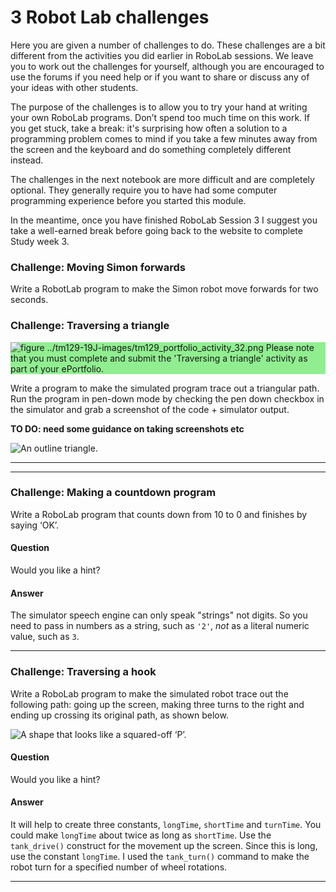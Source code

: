 # 3 Robot Lab challenges


Here you are given a number of challenges to do. These challenges are a bit different from the activities you did earlier in RoboLab sessions. We leave you to work out the challenges for yourself, although you are encouraged to use the forums if you need help or if you want to share or discuss any of your ideas with other students.

The purpose of the challenges is to allow you to try your hand at writing your own RoboLab programs. Don’t spend too much time on this work. If you get stuck, take a break: it's surprising how often a solution to a programming problem comes to mind if you take a few minutes away from the screen and the keyboard and do something completely different instead.

The challenges in the next notebook are more difficult and are completely optional. They generally require you to have had some computer programming experience before you started this module.

In the meantime, once you have finished RoboLab Session 3 I suggest you take a well-earned break before going back to the website to complete Study week 3.


### Challenge: Moving Simon forwards

Write a RobotLab program to make the Simon robot move forwards for two seconds.


### Challenge: Traversing a triangle
<div xmlns:str="http://exslt.org/strings" style="background:lightgreen">

![figure ../tm129-19J-images/tm129_portfolio_activity_32.png](../images/tm129_portfolio_activity_32.png) Please note that you must complete and submit the 'Traversing a triangle' activity as part of your ePortfolio.
</div>

Write a program to make the simulated program trace out a triangular path. Run the program in pen-down mode by checking the pen down checkbox in the simulator and grab a screenshot of the code + simulator output.

__TO DO: need some guidance on taking screenshots etc__


![An outline triangle.](../images/tm129_rob_p3_f021.gif)

---

---

<!-- #region -->
### Challenge: Making a countdown program
Write a RoboLab program that counts down from 10 to 0 and finishes by saying ‘OK’.


#### Question

Would you like a hint?
<!-- #endregion -->

#### Answer

The simulator speech engine can only speak "strings" not digits. So you need to pass in numbers as a string, such as `'2'`, *not* as a literal numeric value, such as `3`. 

---


### Challenge: Traversing a hook

Write a RoboLab program to make the simulated robot trace out the following path: going up the screen, making three turns to the right and ending up crossing its original path, as shown below.


![A shape that looks like a squared-off ‘P’.](../images/tm129_rob_p3_f022.jpg)
<!--ITQ-->

#### Question

Would you like a hint?


#### Answer

It will help to create three constants, `longTime`, `shortTime` and `turnTime`. You could make `longTime` about twice as long as `shortTime`. Use the `tank_drive()` construct for the movement up the screen. Since this is long, use the constant `longTime`. I used the `tank_turn()` command to make the robot turn for a specified number of wheel rotations.

---

